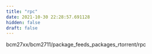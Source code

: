 ```yaml
---
title: "rpc"
date: 2021-10-30 22:28:57.691128
hidden: false
draft: false
---
```


bcm27xx/bcm2711/package_feeds_packages_rtorrent/rpc

